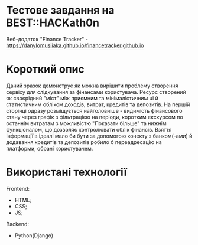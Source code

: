 # Тестове завдання на BEST::HACKath0n
Веб-додаток "Finance Tracker" - https://danylomusiiaka.github.io/financetracker.github.io
# Короткий опис 
Даний зразок демонструє як можна вирішити проблему створення сервісу для слідкування за фінансами користувача. Ресурс створений як своєрідний "міст" між приємним та мінімалістичним ui й статистичним обліком доходів, витрат, кредитів та депозитів. На першій сторінці одразу розміщується найголовніше - видимість фінансового стану через графік з фільтрацією на періоди, коротким екскурсом по останнім витратам з можливістю "Показати більше" та нижнім функціоналом, що дозволяє контролювати облік фінансів. Взяття інформації в ідеалі мало би бути за допомогою конекту з банком(-ами) й додавання кредитів та депозитів робило б переадресацію на платформи, обрані користувачем.
# Використані технології

Frontend:
- HTML;
- CSS;
- JS;

Backend:
- Python(Django)
